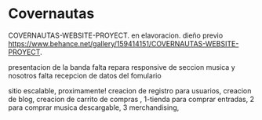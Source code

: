 # Covernautas
COVERNAUTAS-WEBSITE-PROYECT.
en elavoracion.
dieño previo https://www.behance.net/gallery/159414151/COVERNAUTAS-WEBSITE-PROYECT.

presentacion de la banda
falta repara responsive de seccion musica y nosotros
falta recepcion de datos del fomulario


sitio escalable,
proximamente!
creacion de registro para usuarios,
creacion de blog,
creacion de carrito de compras ,
1-tienda para comprar entradas,
2 para comprar musica descargable,
3 merchandising,

